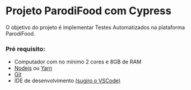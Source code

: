 ﻿# Projeto ParodiFood com Cypress
 
 O objetivo do projeto é implementar Testes Automatizados na plataforma ParodiFood.
 
### Pré requisito:
- Computador com no mínimo 2 cores e 8GB de RAM
- [Nodejs](https://nodejs.org/) ou [Yarn](https://yarnpkg.com/)
- [Git](https://git-scm.com/)
- IDE de desenvolvimento [(sugiro o VSCode)](https://code.visualstudio.com/)
